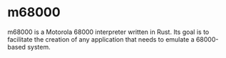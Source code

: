 # m68000

m68000 is a Motorola 68000 interpreter written in Rust. Its goal is to facilitate the creation of any application that needs to emulate a 68000-based system.